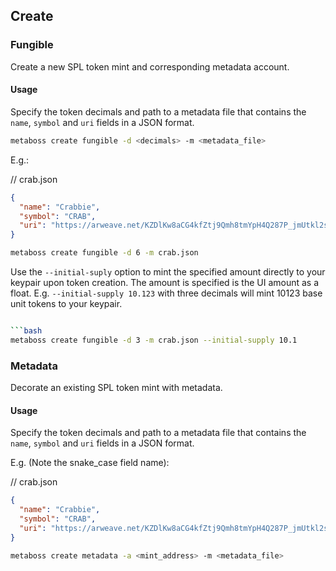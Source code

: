 ## Create

### Fungible

Create a new SPL token mint and corresponding metadata account.

#### Usage

Specify the token decimals and path to a metadata file that contains the `name`, `symbol` and `uri` fields in a JSON format.


```bash
metaboss create fungible -d <decimals> -m <metadata_file>
```

E.g.:

// crab.json
```json
{
  "name": "Crabbie",
  "symbol": "CRAB",
  "uri": "https://arweave.net/KZDlKw8aCG4kfZtj9Qmh8tmYpH4Q287P_jmUtkl2s-k"
}
```

```bash
metaboss create fungible -d 6 -m crab.json
```

Use the `--initial-suply` option to mint the specified amount directly to your keypair upon token creation. The amount is specified is the UI amount as a float. E.g. `--initial-supply 10.123` with three decimals will mint 10123 base unit tokens to your keypair.

```bash

```bash
metaboss create fungible -d 3 -m crab.json --initial-supply 10.1
```

### Metadata

Decorate an existing SPL token mint with metadata.

#### Usage

Specify the token decimals and path to a metadata file that contains the `name`, `symbol` and `uri` fields in a JSON format.

E.g. (Note the snake_case field name):

// crab.json
```json
{
  "name": "Crabbie",
  "symbol": "CRAB",
  "uri": "https://arweave.net/KZDlKw8aCG4kfZtj9Qmh8tmYpH4Q287P_jmUtkl2s-k"
}
```

```bash
metaboss create metadata -a <mint_address> -m <metadata_file>
```